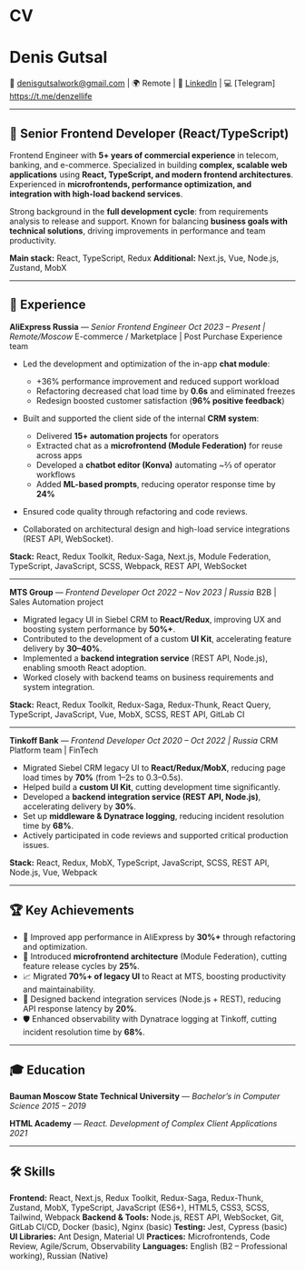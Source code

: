 # CV

# **Denis Gutsal**

📧 [denisgutsalwork@gmail.com](mailto:denisgutsalwork@gmail.com) | 🌍 Remote | 🔗 [LinkedIn](www.linkedin.com/in/denis-gutsal-a1776a173) | 💻 [Telegram] https://t.me/denzellife

---

## 🎯 **Senior Frontend Developer (React/TypeScript)**

Frontend Engineer with **5+ years of commercial experience** in telecom, banking, and e-commerce. Specialized in building **complex, scalable web applications** using **React, TypeScript, and modern frontend architectures**. Experienced in **microfrontends, performance optimization, and integration with high-load backend services**.

Strong background in the **full development cycle**: from requirements analysis to release and support. Known for balancing **business goals with technical solutions**, driving improvements in performance and team productivity.

**Main stack:** React, TypeScript, Redux
**Additional:** Next.js, Vue, Node.js, Zustand, MobX

---

## 💼 **Experience**

**AliExpress Russia** — *Senior Frontend Engineer*
*Oct 2023 – Present | Remote/Moscow*
E-commerce / Marketplace | Post Purchase Experience team

* Led the development and optimization of the in-app **chat module**:

  * +36% performance improvement and reduced support workload
  * Refactoring decreased chat load time by **0.6s** and eliminated freezes
  * Redesign boosted customer satisfaction (**96% positive feedback**)
* Built and supported the client side of the internal **CRM system**:

  * Delivered **15+ automation projects** for operators
  * Extracted chat as a **microfrontend (Module Federation)** for reuse across apps
  * Developed a **chatbot editor (Konva)** automating \~⅔ of operator workflows
  * Added **ML-based prompts**, reducing operator response time by **24%**
* Ensured code quality through refactoring and code reviews.
* Collaborated on architectural design and high-load service integrations (REST API, WebSocket).

**Stack:** React, Redux Toolkit, Redux-Saga, Next.js, Module Federation, TypeScript, JavaScript, SCSS, Webpack, REST API, WebSocket

---

**MTS Group** — *Frontend Developer*
*Oct 2022 – Nov 2023 | Russia*
B2B | Sales Automation project

* Migrated legacy UI in Siebel CRM to **React/Redux**, improving UX and boosting system performance by **50%+**.
* Contributed to the development of a custom **UI Kit**, accelerating feature delivery by **30–40%**.
* Implemented a **backend integration service** (REST API, Node.js), enabling smooth React adoption.
* Worked closely with backend teams on business requirements and system integration.

**Stack:** React, Redux Toolkit, Redux-Saga, Redux-Thunk, React Query, TypeScript, JavaScript, Vue, MobX, SCSS, REST API, GitLab CI

---

**Tinkoff Bank** — *Frontend Developer*
*Oct 2020 – Oct 2022 | Russia*
CRM Platform team | FinTech

* Migrated Siebel CRM legacy UI to **React/Redux/MobX**, reducing page load times by **70%** (from 1–2s to 0.3–0.5s).
* Helped build a **custom UI Kit**, cutting development time significantly.
* Developed a **backend integration service (REST API, Node.js)**, accelerating delivery by **30%**.
* Set up **middleware & Dynatrace logging**, reducing incident resolution time by **68%**.
* Actively participated in code reviews and supported critical production issues.

**Stack:** React, Redux, MobX, TypeScript, JavaScript, SCSS, REST API, Node.js, Vue, Webpack

---

## 🏆 **Key Achievements**

* 🚀 Improved app performance in AliExpress by **30%+** through refactoring and optimization.
* 🧩 Introduced **microfrontend architecture** (Module Federation), cutting feature release cycles by **25%**.
* 📈 Migrated **70%+ of legacy UI** to React at MTS, boosting productivity and maintainability.
* 🔄 Designed backend integration services (Node.js + REST), reducing API response latency by **20%**.
* 🛡 Enhanced observability with Dynatrace logging at Tinkoff, cutting incident resolution time by **68%**.

---

## 🎓 **Education**

**Bauman Moscow State Technical University** — *Bachelor’s in Computer Science*
*2015 – 2019*

**HTML Academy** — *React. Development of Complex Client Applications*
*2021*

---

## 🛠 **Skills**

**Frontend:** React, Next.js, Redux Toolkit, Redux-Saga, Redux-Thunk, Zustand, MobX, TypeScript, JavaScript (ES6+), HTML5, CSS3, SCSS, Tailwind, Webpack
**Backend & Tools:** Node.js, REST API, WebSocket, Git, GitLab CI/CD, Docker (basic), Nginx (basic)
**Testing:** Jest, Cypress (basic)
**UI Libraries:** Ant Design, Material UI
**Practices:** Microfrontends, Code Review, Agile/Scrum, Observability
**Languages:** English (B2 – Professional working), Russian (Native)
